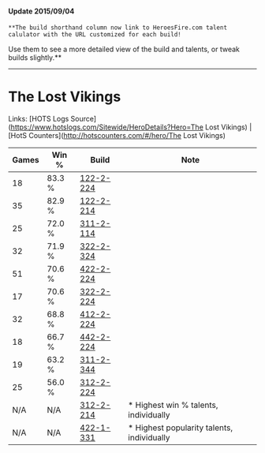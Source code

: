 #### Update 2015/09/04
    **The build shorthand column now link to HeroesFire.com talent calulator with the URL customized for each build!  
Use them to see a more detailed view of the build and talents, or tweak builds slightly.**

***

# The Lost Vikings

Links: [HOTS Logs Source](https://www.hotslogs.com/Sitewide/HeroDetails?Hero=The Lost Vikings) | [HotS Counters](http://hotscounters.com/#/hero/The Lost Vikings)

Games  | Win %  | Build     | Note
-----  | -----  | -----     | ----
18     | 83.3 % | [122-2-224](http://www.heroesfire.com/hots/talent-calculator/the-lost-vikings#gppG) | 
35     | 82.9 % | [122-2-214](http://www.heroesfire.com/hots/talent-calculator/the-lost-vikings#gpp6) | 
25     | 72.0 % | [311-2-114](http://www.heroesfire.com/hots/talent-calculator/the-lost-vikings#o1Co) | 
32     | 71.9 % | [322-2-324](http://www.heroesfire.com/hots/talent-calculator/the-lost-vikings#oS6q) | 
51     | 70.6 % | [422-2-224](http://www.heroesfire.com/hots/talent-calculator/the-lost-vikings#sGEG) | 
17     | 70.6 % | [322-2-224](http://www.heroesfire.com/hots/talent-calculator/the-lost-vikings#oS5G) | 
32     | 68.8 % | [412-2-224](http://www.heroesfire.com/hots/talent-calculator/the-lost-vikings#rtpm) | 
18     | 66.7 % | [442-2-224](http://www.heroesfire.com/hots/talent-calculator/the-lost-vikings#t13G) | 
19     | 63.2 % | [311-2-344](http://www.heroesfire.com/hots/talent-calculator/the-lost-vikings#o1GO) | 
25     | 56.0 % | [312-2-224](http://www.heroesfire.com/hots/talent-calculator/the-lost-vikings#o3gm) | 
N/A    | N/A    | [312-2-214](http://www.heroesfire.com/hots/talent-calculator/the-lost-vikings#o3gc) | * Highest win % talents, individually
N/A    | N/A    | [422-1-331](http://www.heroesfire.com/hots/talent-calculator/the-lost-vikings#sG0J) | * Highest popularity talents, individually
